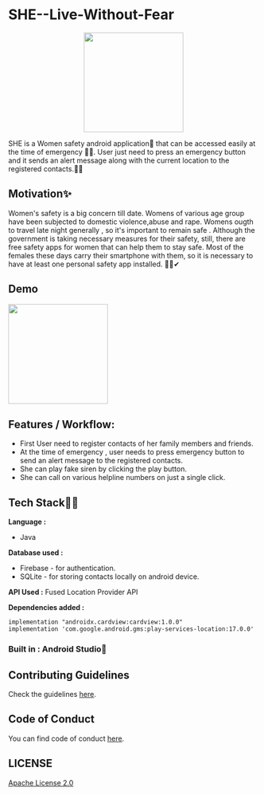 # SHE--Live-Without-Fear

<p align="center">
  <img src="https://github.com/priyalbhatewara123/SHE--Live-Without-Fear/blob/master/app/src/main/res/mipmap-xhdpi/logo.png" width="200" />
</p>

SHE is a Women safety android application📱 that can be accessed easily at the time of emergency 🚨👀. User just need to press an emergency button and it sends an alert message along with the current location to the registered contacts.🚀🙌

## Motivation✨
Women's safety is a big concern till date. Womens of various age group have been subjected to domestic violence,abuse and rape. Womens ougth to travel late night generally , so it's important to remain safe . Although the government is taking necessary measures for their safety, still, there are free safety apps for women that can help them to stay safe. Most of the females these days carry their smartphone with them, so it is necessary to have at least one personal safety app installed. 👮‍♀️✔

## Demo

<img src="https://github.com/priyalbhatewara123/SHE--Live-Without-Fear/blob/master/screenshots/Screenshot1.jpeg" width="200">

## Features / Workflow: 
* First User need to register contacts of her family members and friends.
* At the time of emergency , user needs to press emergency button to send an alert message to the registered contacts.
* She can play fake siren by clicking the play button.
* She can call on various helpline numbers on just a single click.

## Tech Stack👩‍💻

**Language :**
* Java

**Database used :**
* Firebase - for authentication.
* SQLite - for storing contacts locally on android device.

**API Used :**
Fused Location Provider API

**Dependencies added :**
```
implementation "androidx.cardview:cardview:1.0.0"
implementation 'com.google.android.gms:play-services-location:17.0.0' 
```
### Built in : Android Studio🚀

## Contributing Guidelines
Check the guidelines [here](https://github.com/priyalbhatewara123/SHE--Live-Without-Fear/blob/master/CONTRIBUTING.md).

## Code of Conduct
You can find code of conduct [here](https://github.com/priyalbhatewara123/SHE--Live-Without-Fear/blob/master/CODE_OF_CONDUCT.md).

## LICENSE 

[Apache License 2.0](https://github.com/priyalbhatewara123/SHE--Live-Without-Fear/blob/master/LICENSE)
